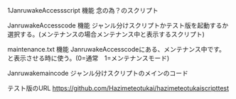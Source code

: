1JanruwakeAccessscript
機能
念の為？のスクリプト

JanruwakeAccesscode
機能
ジャンル分けスクリプトかテスト版を起動するか選択する。(メンテナンスの場合メンテナンス中と表示するスクリプト)

maintenance.txt
機能
JanruwakeAccesscodeにある、メンテナンス中です。と表示させる時に使う。(0=通常　1=メンテナンスモード)

Janruwakemaincode
ジャンル分けスクリプトのメインのコード



テスト版のURL
https://github.com/Hazimeteotukai/hazimeteotukaiscripttest

